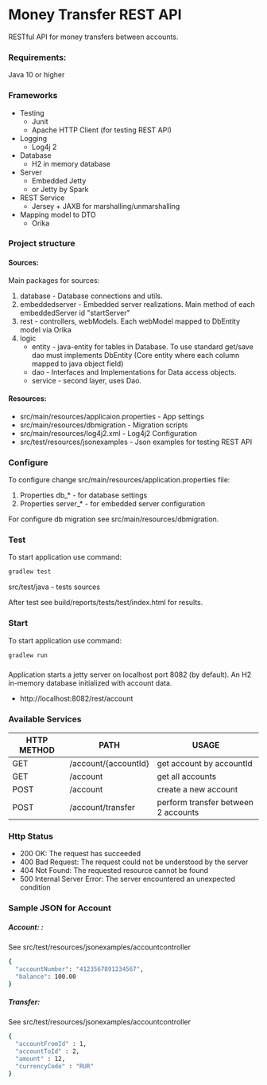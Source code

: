 # Money Transfer REST API

RESTful API for money transfers between accounts.

### Requirements:
Java 10 or higher

### Frameworks
- Testing
    - Junit
    - Apache HTTP Client (for testing REST API)
- Logging 
    - Log4j 2
- Database
    - H2 in memory database
- Server
    - Embedded Jetty 
    - or Jetty by Spark
- REST Service
    - Jersey + JAXB for marshalling/unmarshalling
- Mapping model to DTO
    - Orika

### Project structure

#### Sources: 
Main packages for sources:
1. database - Database connections and utils.
2. embeddedserver - Embedded server realizations. Main method of each embeddedServer id "startServer"
3. rest - controllers, webModels. Each webModel mapped to DbEntity model via Orika
4. logic 
    - entity - java-entity for tables in Database. To use standard get/save dao must implements DbEntity (Core entity where each column mapped to java object field)
    - dao - Interfaces and Implementations for Data access objects.
    - service - second layer, uses Dao.

#### Resources:

- src/main/resources/applicaion.properties - App settings
- src/main/resources/dbmigration - Migration scripts
- src/main/resources/log4j2.xml - Log4j2 Configuration
- src/test/resources/jsonexamples - Json examples for testing REST API


### Configure

To configure change src/main/resources/application.properties file:
1. Properties db_* - for database settings
2. Properties server_* - for embedded server configuration

For configure db migration see src/main/resources/dbmigration. 

### Test
To start application use command:
```sh
gradlew test
```
src/test/java - tests sources

After test see build/reports/tests/test/index.html for results.
### Start
To start application use command:
```sh
gradlew run
```


### 

Application starts a jetty server on localhost port 8082 (by default). An H2 in-memory database initialized with account data.

- http://localhost:8082/rest/account

### Available Services

| HTTP METHOD | PATH | USAGE |
| -----------| ------ | ------ |
| GET | /account/{accountId} | get account by accountId | 
| GET | /account | get all accounts | 
| POST| /account | create a new account
| POST | /account/transfer | perform transfer between 2 accounts | 

### Http Status
- 200 OK: The request has succeeded
- 400 Bad Request: The request could not be understood by the server 
- 404 Not Found: The requested resource cannot be found
- 500 Internal Server Error: The server encountered an unexpected condition 

### Sample JSON for  Account

##### Account: : 

See src/test/resources/jsonexamples/accountcontroller

```sh
{
  "accountNumber": "4123567891234567",
  "balance": 100.00
}
```

##### Transfer:

See src/test/resources/jsonexamples/accountcontroller

```sh
{
  "accountFromId" : 1,
  "accountToId" : 2,
  "amount" : 12,
  "currencyCode" : "RUR"
}
```
